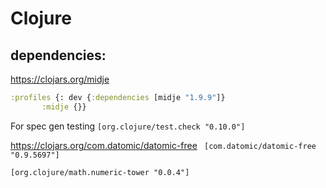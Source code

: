 # Clojure

## dependencies:

https://clojars.org/midje
```clj
:profiles {: dev {:dependencies [midje "1.9.9"]}
	   :midje {}}
```

For spec gen testing
`[org.clojure/test.check "0.10.0"]`

https://clojars.org/com.datomic/datomic-free
` [com.datomic/datomic-free "0.9.5697"]`

`[org.clojure/math.numeric-tower "0.0.4"]`
